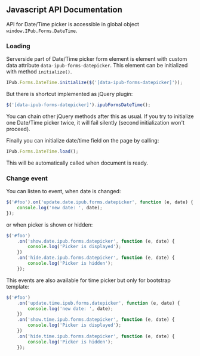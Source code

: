 ## Javascript API Documentation

API for Date/Time picker is accessible in global object `window.IPub.Forms.DateTime`.

### Loading

Serverside part of Date/Time picker form element is element with custom data attribute `data-ipub-forms-datepicker`. This element can be initialized with method `initialize()`.

```js
IPub.Forms.DateTime.initialize($('[data-ipub-forms-datepicker]'));
```

But there is shortcut implemented as jQuery plugin:

```js
$('[data-ipub-forms-datepicker]').ipubFormsDateTime();
```

You can chain other jQuery methods after this as usual. If you try to initialize one Date/Time picker twice, it will fail silently (second initialization won't proceed).

Finally you can initialize date/time field on the page by calling:

```js
IPub.Forms.DateTime.load();
```

This will be automatically called when document is ready.

### Change event

You can listen to event, when date is changed:

```js
$('#foo').on('update.date.ipub.forms.datepicker', function (e, date) {
	console.log('new date: ', date);
});
```

or when picker is shown or hidden:

```js
$('#foo')
	.on('show.date.ipub.forms.datepicker', function (e, date) {
		console.log('Picker is displayed');
	})
	.on('hide.date.ipub.forms.datepicker', function (e, date) {
		console.log('Picker is hidden');
	});
```

This events are also available for time picker but only for bootstrap template:

```js
$('#foo')
	.on('update.time.ipub.forms.datepicker', function (e, date) {
		console.log('new date: ', date);
	})
	.on('show.time.ipub.forms.datepicker', function (e, date) {
		console.log('Picker is displayed');
	})
	.on('hide.time.ipub.forms.datepicker', function (e, date) {
		console.log('Picker is hidden');
	});
```
